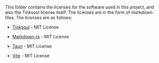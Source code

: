 This folder contains the licenses for the software used in this project,
and also the Tinksoul license itself. 
The licenses are in the form of markdown files. The licenses are as follows:
- [Tinksoul](LICENSE.md) - MIT License

- [Markdown-rs](LICENSE-markdown-rs.md) - MIT License
- [Tauri](LICENSE-tauri.md) - MIT License
- [Vite](LICENSE-vite.md) - MIT License

